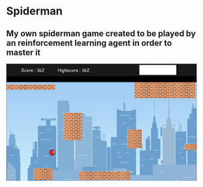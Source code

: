 # Spiderman

<h2>
My own spiderman game created to be played by an reinforcement learning agent in order to master it
</h2>

![Screen](Extra/GameScreenShot.PNG)

